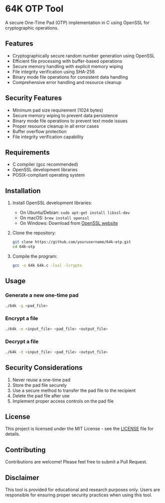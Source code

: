 # 64K OTP Tool

A secure One-Time Pad (OTP) implementation in C using OpenSSL for cryptographic operations.

## Features

- Cryptographically secure random number generation using OpenSSL
- Efficient file processing with buffer-based operations
- Secure memory handling with explicit memory wiping
- File integrity verification using SHA-256
- Binary mode file operations for consistent data handling
- Comprehensive error handling and resource cleanup

## Security Features

- Minimum pad size requirement (1024 bytes)
- Secure memory wiping to prevent data persistence
- Binary mode file operations to prevent text mode issues
- Proper resource cleanup in all error cases
- Buffer overflow protection
- File integrity verification capability

## Requirements

- C compiler (gcc recommended)
- OpenSSL development libraries
- POSIX-compliant operating system

## Installation

1. Install OpenSSL development libraries:
   - On Ubuntu/Debian: `sudo apt-get install libssl-dev`
   - On macOS: `brew install openssl`
   - On Windows: Download from [OpenSSL website](https://www.openssl.org/source/)

2. Clone the repository:
   ```bash
   git clone https://github.com/yourusername/64k-otp.git
   cd 64k-otp
   ```

3. Compile the program:
   ```bash
   gcc -o 64k 64k.c -lssl -lcrypto
   ```

## Usage

### Generate a new one-time pad
```bash
./64k -g <pad_file>
```

### Encrypt a file
```bash
./64k -e <input_file> <pad_file> <output_file>
```

### Decrypt a file
```bash
./64k -d <input_file> <pad_file> <output_file>
```

## Security Considerations

1. Never reuse a one-time pad
2. Store the pad file securely
3. Use a secure method to transfer the pad file to the recipient
4. Delete the pad file after use
5. Implement proper access controls on the pad file

## License

This project is licensed under the MIT License - see the [LICENSE](LICENSE) file for details.

## Contributing

Contributions are welcome! Please feel free to submit a Pull Request.

## Disclaimer

This tool is provided for educational and research purposes only. Users are responsible for ensuring proper security practices when using this tool.
